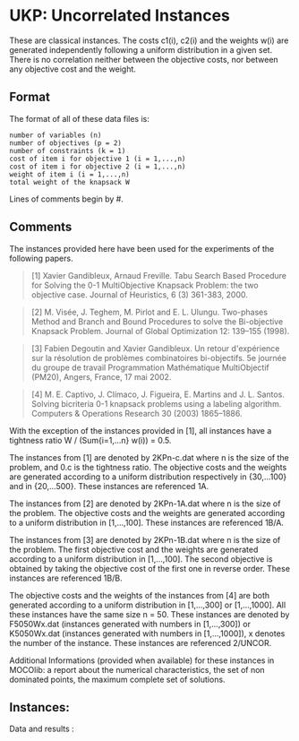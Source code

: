# UKP: Uncorrelated Instances 
These are classical instances. 
The costs c1(i), c2(i) and the weights w(i) are generated independently following a uniform distribution in a given set. 
There is no correlation neither between the objective costs, nor between any objective cost and the weight.

## Format
The format of all of these data files is:

    number of variables (n)
    number of objectives (p = 2)
    number of constraints (k = 1)
    cost of item i for objective 1 (i = 1,...,n)
    cost of item i for objective 2 (i = 1,...,n)
    weight of item i (i = 1,...,n)
    total weight of the knapsack W

Lines of comments begin by #.

## Comments
The instances provided here have been used for the experiments of the following papers.

> [1] Xavier Gandibleux, Arnaud Freville. Tabu Search Based Procedure for Solving the 0-1 MultiObjective Knapsack Problem: the two objective case. Journal of Heuristics, 6 (3) 361-383, 2000.

> [2] M. Visée, J. Teghem, M. Pirlot and E. L. Ulungu. Two-phases Method and Branch and Bound Procedures to solve the Bi-objective Knapsack Problem. Journal of Global Optimization 12: 139–155 (1998).

> [3] Fabien Degoutin and Xavier Gandibleux. Un retour d'expérience sur la résolution de problèmes combinatoires bi-objectifs. 5e journée du groupe de travail Programmation Mathématique MultiObjectif (PM20), Angers, France, 17 mai 2002.

> [4] M. E. Captivo, J. Clímaco, J. Figueira, E. Martins and J. L. Santos. Solving bicriteria 0-1 knapsack problems using a labeling algorithm. Computers & Operations Research 30 (2003) 1865–1886.


With the exception of the instances provided in [1], all instances have a tightness ratio W / (Sum{i=1,...n} w(i)) = 0.5.

The instances from [1] are denoted by 2KPn-c.dat where n is the size of the problem, and 0.c is the tightness ratio. 
The objective costs and the weights are generated according to a uniform distribution respectively in {30,...100} and in {20,...500}. 
These instances are referenced 1A.

The instances from [2] are denoted by 2KPn-1A.dat where n is the size of the problem. 
The objective costs and the weights are generated according to a uniform distribution in [1,...,100]. 
These instances are referenced 1B/A.

The instances from [3] are denoted by 2KPn-1B.dat where n is the size of the problem. 
The first objective cost and the weights are generated according to a uniform distribution in [1,...,100]. 
The second objective is obtained by taking the objective cost of the first one in reverse order. 
These instances are referenced 1B/B.

The objective costs and the weights of the instances from [4] are both generated according to a uniform distribution in [1,...,300] or [1,...,1000]. 
All these instances have the same size n = 50. 
These instances are denoted by F5050Wx.dat (instances generated with numbers in [1,...,300]) or K5050Wx.dat (instances generated with numbers in [1,...,1000]), x denotes the number of the instance. 
These instances are referenced 2/UNCOR.

Additional Informations (provided when available) for these instances in MOCOlib: 
a report about the numerical characteristics, the set of non dominated points, the maximum complete set of solutions. 

## Instances:

Data and results : 